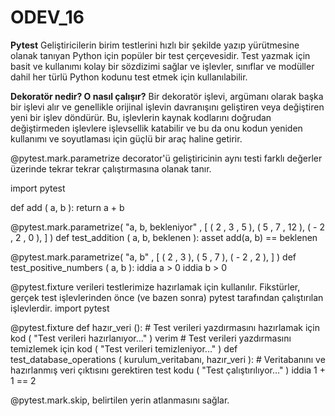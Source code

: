 # ODEV_16
**Pytest**
Geliştiricilerin birim testlerini hızlı bir şekilde yazıp yürütmesine olanak tanıyan Python için popüler bir test çerçevesidir. Test yazmak için basit ve kullanımı kolay bir sözdizimi sağlar ve işlevler, sınıflar ve modüller dahil her türlü Python kodunu test etmek için kullanılabilir.

**Dekoratör nedir? O nasıl çalışır?**
Bir dekoratör işlevi, argümanı olarak başka bir işlevi alır ve genellikle orijinal işlevin davranışını geliştiren veya değiştiren yeni bir işlev döndürür. Bu, işlevlerin kaynak kodlarını doğrudan değiştirmeden işlevlere işlevsellik katabilir ve bu da onu kodun yeniden kullanımı ve soyutlaması için güçlü bir araç haline getirir.

@pytest.mark.parametrize decorator'ü geliştiricinin aynı testi farklı değerler üzerinde tekrar tekrar çalıştırmasına olanak tanır.

import pytest 

def  add ( a, b ): 
    return a + b 

@pytest.mark.parametrize( "a, b, bekleniyor" , [ 
    ( 2 , 3 , 5 ), 
    ( 5 , 7 , 12 ), 
    ( - 2 , 2 , 0 ), 
] ) 
def  test_addition ( a, b, beklenen ): 
    asset add(a, b) == beklenen 

@pytest.mark.parametrize( "a, b" , [ 
    ( 2 , 3 ), 
    ( 5 , 7 ), 
    ( - 2 , 2 ), 
] ) 
def  test_positive_numbers ( a, b ): 
    iddia a > 0 
    iddia b > 0



@pytest.fixture verileri testlerimize hazırlamak için kullanılır. Fikstürler, gerçek test işlevlerinden önce (ve bazen sonra) pytest tarafından çalıştırılan işlevlerdir.
import pytest 

@pytest.fixture 
def  hazır_veri (): # Test verileri yazdırmasını 
    hazırlamak için kod ( "Test verileri hazırlanıyor..." ) verim # Test verileri yazdırmasını temizlemek için kod ( "Test verileri temizleniyor..." ) def test_database_operations ( kurulum_veritabanı, hazır_veri ): # Veritabanını ve hazırlanmış veri çıktısını gerektiren test kodu ( "Test çalıştırılıyor..." ) iddia 1 + 1 == 2

    
@pytest.mark.skip, belirtilen yerin atlanmasını sağlar.






















    
